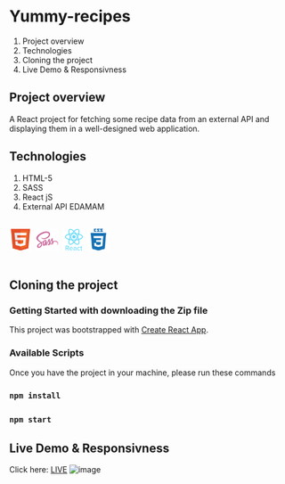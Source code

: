 # Yummy-recipes
1. Project overview
2. Technologies
3. Cloning the project
4. Live Demo & Responsivness

## Project overview
A React project for fetching some recipe data from an external API and displaying them in a well-designed web application.

## Technologies
1. HTML-5
2. SASS
3. React jS
4. External API EDAMAM 
</br>
 <div align="start">
   <img src="https://github.com/devicons/devicon/blob/master/icons/html5/html5-original.svg" title="HTML5" alt="HTML" width="40" height="40"/>&nbsp;
   <img src="https://github.com/devicons/devicon/blob/master/icons/sass/sass-original.svg" title="sass" alt="sass" width="40" height="40"/>&nbsp;
   <img src="https://github.com/devicons/devicon/blob/master/icons/react/react-original-wordmark.svg" title="React" alt="React" width="40" height="40"/>
   <img src="https://github.com/devicons/devicon/blob/master/icons/css3/css3-plain-wordmark.svg"  title="CSS3" alt="CSS" width="40" height="40"/>&nbsp;
</div>
</br>

## Cloning the project

### Getting Started with downloading the Zip file 

This project was bootstrapped with [Create React App](https://github.com/facebook/create-react-app).

### Available Scripts

Once you have the project in your machine, please run these commands
### `npm install`
### `npm start`


## Live Demo & Responsivness
Click here: [LIVE](https://khaled6120.github.io/Yummy-recipes/)
![image](https://user-images.githubusercontent.com/86200305/220748102-47eaf40d-a7a2-4cb2-bb12-67e176987827.png)


